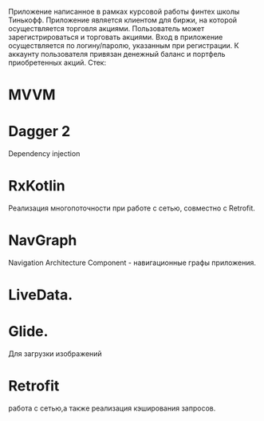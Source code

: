 Приложение написанное в рамках курсовой работы финтех школы Тинькофф. Приложение является клиентом для биржи, на которой осуществляется торговля акциями. Пользователь может зарегистрироваться и торговать акциями. Вход в приложение осуществляется по логину/паролю, указанным при регистрации. К аккаунту пользователя привязан денежный баланс и портфель приобретенных акций.
Стек:
# MVVM
# Dagger 2
Dependency injection
# RxKotlin
Реализация многопоточности при работе с сетью, совместно с Retrofit.
# NavGraph
Navigation Architecture Component - навигационные графы приложения.
# LiveData.
# Glide.
Для загрузки изображений
# Retrofit
работа с сетью,а также реализация кэширования запросов.
